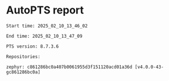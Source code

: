 # AutoPTS report

    Start time: 2025_02_10_13_46_02

    End time: 2025_02_10_13_47_09

    PTS version: 8.7.3.6

    Repositories:

	zephyr: c861286bc0a407b0061955d3f151120acd01a36d [v4.0.0-43-gc861286bc0a]

